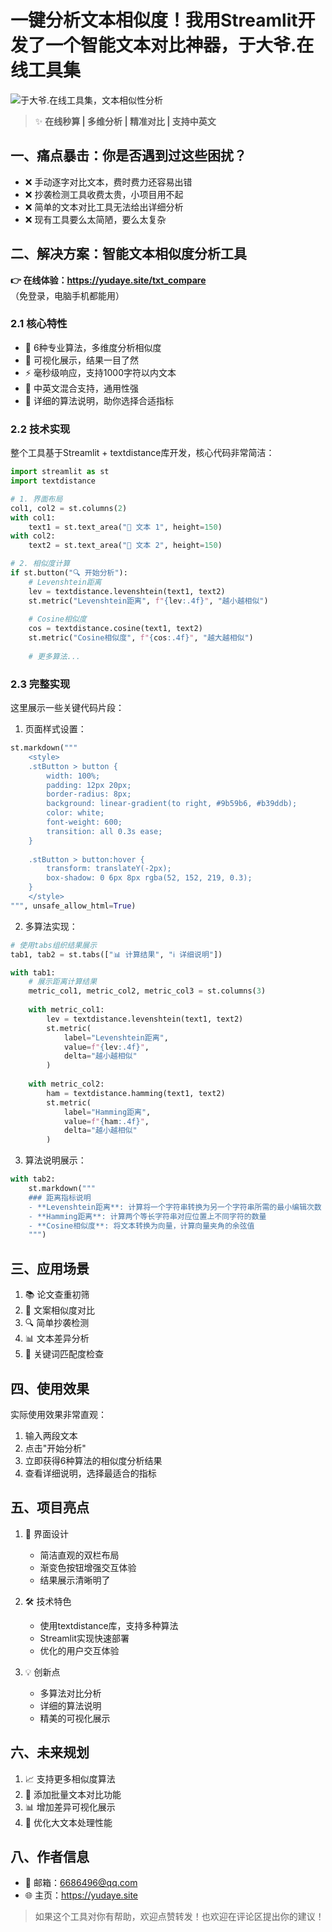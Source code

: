 # 一键分析文本相似度！我用Streamlit开发了一个智能文本对比神器，于大爷.在线工具集

![于大爷.在线工具集，文本相似性分析](https://i-blog.csdnimg.cn/direct/813f8dabef024d3c868ac47c4fd86163.png)


> ✨ **在线秒算 | 多维分析 | 精准对比 | 支持中英文**

## 一、痛点暴击：你是否遇到过这些困扰？
- ❌ 手动逐字对比文本，费时费力还容易出错
- ❌ 抄袭检测工具收费太贵，小项目用不起
- ❌ 简单的文本对比工具无法给出详细分析
- ❌ 现有工具要么太简陋，要么太复杂

## 二、解决方案：智能文本相似度分析工具
**👉 在线体验：<https://yudaye.site/txt_compare>**  
（免登录，电脑手机都能用）

### 2.1 核心特性
- 🚀 6种专业算法，多维度分析相似度
- 💫 可视化展示，结果一目了然
- ⚡️ 毫秒级响应，支持1000字符以内文本
- 🌈 中英文混合支持，通用性强
- 🎯 详细的算法说明，助你选择合适指标

### 2.2 技术实现
整个工具基于Streamlit + textdistance库开发，核心代码非常简洁：

```python
import streamlit as st
import textdistance

# 1. 界面布局
col1, col2 = st.columns(2)
with col1:
    text1 = st.text_area("📝 文本 1", height=150)
with col2:
    text2 = st.text_area("📝 文本 2", height=150)

# 2. 相似度计算
if st.button("🔍 开始分析"):
    # Levenshtein距离
    lev = textdistance.levenshtein(text1, text2)
    st.metric("Levenshtein距离", f"{lev:.4f}", "越小越相似")
    
    # Cosine相似度
    cos = textdistance.cosine(text1, text2)
    st.metric("Cosine相似度", f"{cos:.4f}", "越大越相似")
    
    # 更多算法...
```

### 2.3 完整实现
这里展示一些关键代码片段：

1. 页面样式设置：
```python
st.markdown("""
    <style>
    .stButton > button {
        width: 100%;
        padding: 12px 20px;
        border-radius: 8px;
        background: linear-gradient(to right, #9b59b6, #b39ddb);
        color: white;
        font-weight: 600;
        transition: all 0.3s ease;
    }
    
    .stButton > button:hover {
        transform: translateY(-2px);
        box-shadow: 0 6px 8px rgba(52, 152, 219, 0.3);
    }
    </style>
""", unsafe_allow_html=True)
```

2. 多算法实现：
```python
# 使用tabs组织结果展示
tab1, tab2 = st.tabs(["📊 计算结果", "ℹ️ 详细说明"])

with tab1:
    # 展示距离计算结果
    metric_col1, metric_col2, metric_col3 = st.columns(3)
    
    with metric_col1:
        lev = textdistance.levenshtein(text1, text2)
        st.metric(
            label="Levenshtein距离",
            value=f"{lev:.4f}",
            delta="越小越相似"
        )
    
    with metric_col2:
        ham = textdistance.hamming(text1, text2)
        st.metric(
            label="Hamming距离", 
            value=f"{ham:.4f}",
            delta="越小越相似"
        )
```

3. 算法说明展示：
```python
with tab2:
    st.markdown("""
    ### 距离指标说明
    - **Levenshtein距离**: 计算将一个字符串转换为另一个字符串所需的最小编辑次数
    - **Hamming距离**: 计算两个等长字符串对应位置上不同字符的数量
    - **Cosine相似度**: 将文本转换为向量，计算向量夹角的余弦值
    """)
```

## 三、应用场景
1. 📚 论文查重初筛
2. 📝 文案相似度对比
3. 🔍 简单抄袭检测
4. 📊 文本差异分析
5. 🎯 关键词匹配度检查

## 四、使用效果
实际使用效果非常直观：
1. 输入两段文本
2. 点击"开始分析"
3. 立即获得6种算法的相似度分析结果
4. 查看详细说明，选择最适合的指标

## 五、项目亮点
1. 🎨 界面设计
   - 简洁直观的双栏布局
   - 渐变色按钮增强交互体验
   - 结果展示清晰明了

2. 🛠 技术特色
   - 使用textdistance库，支持多种算法
   - Streamlit实现快速部署
   - 优化的用户交互体验

3. 💡 创新点
   - 多算法对比分析
   - 详细的算法说明
   - 精美的可视化展示

## 六、未来规划
1. 📈 支持更多相似度算法
2. 🎯 添加批量文本对比功能
3. 📊 增加差异可视化展示
4. 🚀 优化大文本处理性能

## 八、作者信息
- 📧 邮箱：6686496@qq.com
- 🌐 主页：https://yudaye.site

> 如果这个工具对你有帮助，欢迎点赞转发！也欢迎在评论区提出你的建议！